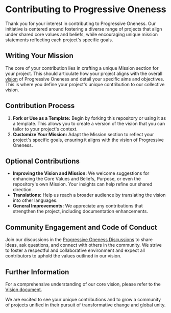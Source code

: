 # Contributing to Progressive Oneness

Thank you for your interest in contributing to Progressive Oneness. Our initiative is centered around fostering a diverse range of projects that align under shared core values and beliefs, while encouraging unique mission statements reflecting each project's specific goals.

## Writing Your Mission

The core of your contribution lies in crafting a unique Mission section for your project. This should articulate how your project aligns with the overall [vision](/VISION.md) of Progressive Oneness and detail your specific aims and objectives. This is where you define your project's unique contribution to our collective vision.

## Contribution Process

1. **Fork or Use as a Template:** Begin by forking this repository or using it as a template. This allows you to create a version of the vision that you can tailor to your project's context.
2. **Customize Your Mission:** Adapt the Mission section to reflect your project's specific goals, ensuring it aligns with the vision of Progressive Oneness.

## Optional Contributions

- **Improving the Vision and Mission:** We welcome suggestions for enhancing the Core Values and Beliefs, Purpose, or even the repository's own Mission. Your insights can help refine our shared direction.
- **Translations:** Help us reach a broader audience by translating the vision into other languages.
- **General Improvements:** We appreciate any contributions that strengthen the project, including documentation enhancements.

## Community Engagement and Code of Conduct

Join our discussions in the [Progressive Oneness Discussions](https://github.com/ProgressiveOneness/Vision/discussions) to share ideas, ask questions, and connect with others in the community. We strive to foster a respectful and collaborative environment and expect all contributors to uphold the values outlined in our vision.

## Further Information

For a comprehensive understanding of our core vision, please refer to the [Vision document](/VISION.md).

We are excited to see your unique contributions and to grow a community of projects unified in their pursuit of transformative change and global unity.
